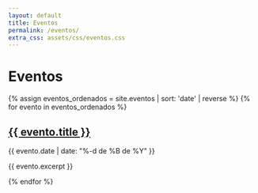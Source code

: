 ```yaml
---
layout: default
title: Eventos
permalink: /eventos/
extra_css: assets/css/eventos.css
---
```


# Eventos

<div class="eventos-lista">
{% assign eventos_ordenados = site.eventos | sort: 'date' | reverse %}
{% for evento in eventos_ordenados %}
  <div class="evento-resumen">
    <h2><a href="{{ evento.url }}">{{ evento.title }}</a></h2>
    <p>{{ evento.date | date: "%-d de %B de %Y" }}</p>
    <p>{{ evento.excerpt }}</p>
  </div>
{% endfor %}
</div>
